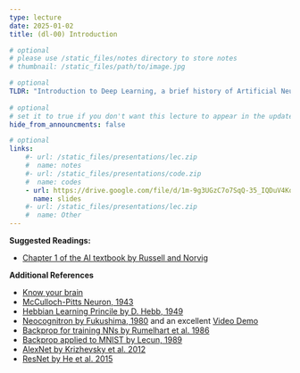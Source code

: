 ```yaml
---
type: lecture
date: 2025-01-02
title: (dl-00) Introduction

# optional
# please use /static_files/notes directory to store notes
# thumbnail: /static_files/path/to/image.jpg

# optional
TLDR: "Introduction to Deep Learning, a brief history of Artificial Neural Networks and logistics of this course."
  
# optional
# set it to true if you don't want this lecture to appear in the updates section
hide_from_announcments: false

# optional
links: 
    #- url: /static_files/presentations/lec.zip
    #  name: notes
    #- url: /static_files/presentations/code.zip
    #  name: codes
    - url: https://drive.google.com/file/d/1m-9g3UGzC7o7SqQ-35_IQDuV4Komflyz/view?usp=sharing
      name: slides
    #- url: /static_files/presentations/lec.zip
    #  name: Other
---
```


**Suggested Readings:**
- [Chapter 1 of the AI textbook by Russell and Norvig](https://people.engr.tamu.edu/guni/csce421/files/AI_Russell_Norvig.pdf)

**Additional References**
- [Know your brain](https://www.ninds.nih.gov/health-information/public-education/brain-basics/brain-basics-know-your-brain)
- [McCulloch-Pitts Neuron, 1943](https://www.cs.cmu.edu/~./epxing/Class/10715/reading/McCulloch.and.Pitts.pdf)
- [Hebbian Learning Princile by D. Hebb, 1949](https://pure.mpg.de/rest/items/item_2346268_3/component/file_2346267/content)
- [Neocognitron by Fukushima, 1980](https://www.rctn.org/bruno/public/papers/Fukushima1980.pdf) and an excellent [Video Demo](https://www.youtube.com/watch?v=KAazjZoiCd0)
- [Backprop for training NNs by Rumelhart et al. 1986](https://www.iro.umontreal.ca/~vincentp/ift3395/lectures/backprop_old.pdf)
- [Backprop applied to MNIST by Lecun, 1989](http://yann.lecun.com/exdb/publis/pdf/lecun-89e.pdf)
- [AlexNet by Krizhevsky et al. 2012](https://proceedings.neurips.cc/paper/2012/file/c399862d3b9d6b76c8436e924a68c45b-Paper.pdf)
- [ResNet by He et al. 2015](https://arxiv.org/abs/1512.03385)
